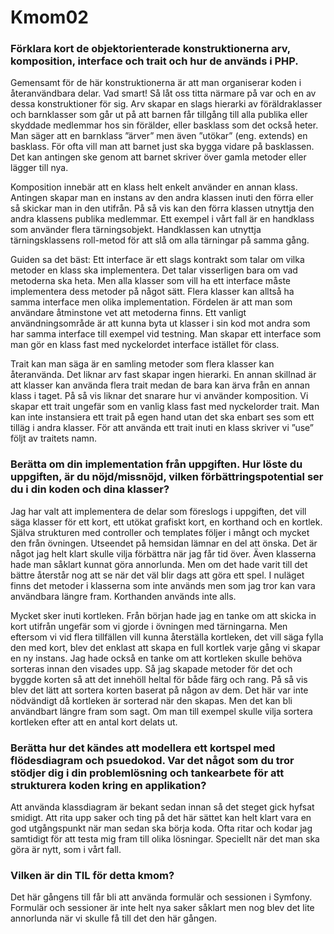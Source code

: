 # Kmom02
### Förklara kort de objektorienterade konstruktionerna arv, komposition, interface och trait och hur de används i PHP.
Gemensamt för de här konstruktionerna är att man organiserar koden i återanvändbara delar. Vad smart! Så låt oss titta närmare på var och en av dessa konstruktioner för sig.
Arv skapar en slags hierarki av föräldraklasser och barnklasser som går ut på att barnen får tillgång till alla publika eller skyddade medlemmar hos sin förälder, eller basklass som det också heter. Man säger att en barnklass ”ärver” men även ”utökar” (eng. extends) en basklass. För ofta vill man att barnet just ska bygga vidare på basklassen. Det kan antingen ske genom att barnet skriver över gamla metoder eller lägger till nya.

Komposition innebär att en klass helt enkelt använder en annan klass. Antingen skapar man en instans av den andra klassen inuti den förra eller så skickar man in den utifrån. På så vis kan den förra klassen utnyttja den andra klassens publika medlemmar. Ett exempel i vårt fall är en handklass som använder flera tärningsobjekt. Handklassen kan utnyttja tärningsklassens roll-metod för att slå om alla tärningar på samma gång.

Guiden sa det bäst: Ett interface är ett slags kontrakt som talar om vilka metoder en klass ska implementera. Det talar visserligen bara om vad metoderna ska heta. Men alla klasser som vill ha ett interface måste implementera dess metoder på något sätt. Flera klasser kan alltså ha samma interface men olika implementation. Fördelen är att man som användare åtminstone vet att metoderna finns. Ett vanligt användningsområde är att kunna byta ut klasser i sin kod mot andra som har samma interface till exempel vid testning. Man skapar ett interface som man gör en klass fast med nyckelordet interface istället för class.

Trait kan man säga är en samling metoder som flera klasser kan återanvända. Det liknar arv fast skapar ingen hierarki. En annan skillnad är att klasser kan använda flera trait medan de bara kan ärva från en annan klass i taget. På så vis liknar det snarare hur vi använder komposition. Vi skapar ett trait ungefär som en vanlig klass fast med nyckelorder trait. Man kan inte instansiera ett trait på egen hand utan det ska enbart ses som ett tilläg i andra klasser. För att använda ett trait inuti en klass skriver vi ”use” följt av traitets namn.

### Berätta om din implementation från uppgiften. Hur löste du uppgiften, är du nöjd/missnöjd, vilken förbättringspotential ser du i din koden och dina klasser?
Jag har valt att implementera de delar som föreslogs i uppgiften, det vill säga klasser för ett kort, ett utökat grafiskt kort, en korthand och en kortlek. Själva strukturen med controller och templates följer i mångt och mycket den från övningen. Utseendet på hemsidan lämnar en del att önska. Det är något jag helt klart skulle vilja förbättra när jag får tid över. Även klasserna hade man såklart kunnat göra annorlunda. Men om det hade varit till det bättre återstår nog att se när det väl blir dags att göra ett spel. I nuläget finns det metoder i klasserna som inte används men som jag tror kan vara användbara längre fram. Korthanden används inte alls.

Mycket sker inuti kortleken. Från början hade jag en tanke om att skicka in kort utifrån ungefär som vi gjorde i övningen med tärningarna. Men eftersom vi vid flera tillfällen vill kunna återställa kortleken, det vill säga fylla den med kort, blev det enklast att skapa en full kortlek varje gång vi skapar en ny instans. Jag hade också en tanke om att kortleken skulle behöva sorteras innan den visades upp. Så jag skapade metoder för det och byggde korten så att det innehöll heltal för både färg och rang. På så vis blev det lätt att sortera korten baserat på någon av dem. Det här var inte nödvändigt då kortleken är sorterad när den skapas. Men det kan bli användbart längre fram som sagt. Om man till exempel skulle vilja sortera kortleken efter att en antal kort delats ut.

### Berätta hur det kändes att modellera ett kortspel med flödesdiagram och psuedokod. Var det något som du tror stödjer dig i din problemlösning och tankearbete för att strukturera koden kring en applikation?
Att använda klassdiagram är bekant sedan innan så det steget gick hyfsat smidigt. Att rita upp saker och ting på det här sättet kan helt klart vara en god utgångspunkt när man sedan ska börja koda. Ofta ritar och kodar jag samtidigt för att testa mig fram till olika lösningar. Speciellt när det man ska göra är nytt, som i vårt fall.

### Vilken är din TIL för detta kmom?
Det här gångens till får bli att använda formulär och sessionen i Symfony. Formulär och sessioner är inte helt nya saker såklart men nog blev det lite annorlunda när vi skulle få till det den här gången.